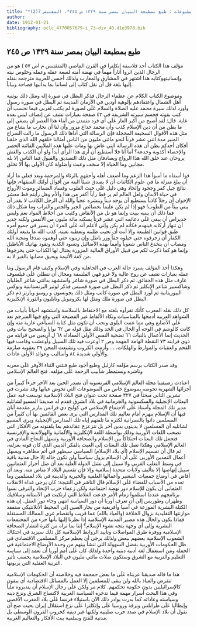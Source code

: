 ```yaml
---
title: "*مخطوطات ومطبوعات : طبع بمطبعة البيان بمصر سنة ١٣٢٩ ص ٢٤٥*. المقتبس 7(2)"
author: 
date: 1912-01-21
bibliography: oclc_4770057679-i_73-div_40.d1e3978.bib
---
```




##  طبع بمطبعة البيان بمصر سنة  ١٣٢٩  ص  ٢٤٥ 


 مؤلف هذا الكتاب  أحد  فلاسفة إنكلترا في القرن الماضي (المتقتبس م اص  ٥٧  ) هو من الرجال الذين اثروا أثاراً مهماً في نهضة أمته لسعة عقله وعمله وخلوص نيته وإنسانيتهوكتابه هذا اشتهر في المشارق والمغارب ولذلك أحسن للعربية مترجمه بنقله إليها بلغة قل أن نقل كتاب إلى لساننا بما يدانيها فصاحة وبياناً. 

 وموضوع الكتاب الكلام عن عظماء الرجال فذكر البطل في صورة إله ومثل ذلك بوثنية أهل الشمال واعتقادهم بإلوهية أودين في الأزمان القديمة ثم البطل في صورة رسول وأورد لذلك سيرة محمد عليه الصلاة والسلام عَلَى لصورة لم يكتب لغربي فيما نحسب أن كتب بقوته فجسم سيرته الشريفة في  ٤٢  صفحة بعبارات تشف عن إنصاف ليس بعده غاية. قال: لقد أصبح من أكبر العار عَلَى أي فرد متمدن من أبناء هذا العصر أن يصغي إلى ما يظن من أن دين الإسلام كذب وأن محمد خداع مزور وآن لنا أن نحارب ما يشاع من مثل هذه الأقوال السخيفة المخجلة فإن الرسالة التي أداها ذلك الرسول ما زالت السراج المنير مدة  اثني  عشر  قرناً لنحو مائتي مليون من الناس أمثالنا خلقهم الله الذي خلقنا أفكان أحدكم يظن أن هذه الرسالة التي عاش بها ومات عليها هذه الملايين الفائتة الحصر والإحصاء أكذوبة وخدعة؟ أما أنا فلا أستطيع أن أرى هذا الرأي أبداً ولو أن الكذب والغش يروحان عند خلق الله هذا الرواج ويصادفان مثل ذلك التصديق والقبول فما الناس إلا بله مجانين وما الحياة إلا سخف وعبث وأضلولة كان الأولى بها ألا تخلق. 

 فوا أسفاه ما أسوأ هذا الزعم وما أضعف أهله وأحقهم بالرثاء والمرحمة وبعد فعلي ما أراد أن يبلغ منزلة ما في علوم الكائنات أن لا يصدق شيئاً البتة من أقوال أولئك السفهاء، فإنها نتائج جيل كفر وجحود وإلحاد وهي دليل عَلَى خبث القلوب وفساد الضمائر وموت الأرواح في حياة الأبدان ولعل العالم لم ير قط رأياً أكفر من هذا وألأم وهل رأيتم قط معشر الإخوان أن رجلاً كاذباً يستطيع أن يوجد ديناً وينشره عجباً والله أن الرجل الكاذب   لا يقدر أن يبني بيتاً من الطوب! فهو إذا لم يكن عليماً بخصائص الجير والجص والتراب وما شكل ذلك فما ذلك أن يبنيه ببيت وإنما هو تل من الأنقاض وكثيب من أخلاط المواد نعم وليس جديراص أن يبقى عَلَى دعائمه  اثني  عشر  قرناً يسكنه  مائة  مليون من الأنفس ولكنه جدير أن تنهار أركانه فينهدم فكأنه لم يكن وإني لأعلم أنه عَلَى المرء أن يسير في جميع أمره طبق قوانين الطبيعة وإلا أبت أن تجيب طلبته وتعطيه بغيته. كذب الله ما يذيعه أولئك الكفار أن زخرفوه حتى خيلوه حقاً وزر باطل وإن زينوه حتى أوهموه صدقاً ومحنة الله ومصاب أن ينخدع الناس شعوباً وأمماً بهذه الأضاليل وتسود الكذبة وتقود بهاتيك الأباطيل وإنما هو كما ذكرت لكم من قبيل الأوراق المالية المزورة يحتال لها الكذاب حتى يخرجوها من كفة الأثيمة ويحيق مصابها بالغير لا به. 

 وهكذا أخذ المؤلف يسرد حالة العرب في الجاهلية وفي الإسلام وكيف قام الرسول وما عمله بعبارات تشف عن روح عالية ولا غزو فهي الفلسفة ومحال أن تنطلي عَلَى فيلسوف عارف مثل هذه الحقائق. ثم ذكر البطل في صورة شاعر واستشهد بدانتي شاعر الطليان وشاكسبير شاعر الإنكليز ثم ذكر البطل في صورة قسيس فذكر لوثير البرنستانتية ونوكس البيوريتانية ثم أورد البطل في صورة كاتب ومثل ذلك بجونسون و  روسو  وبارنز ذم ذكر البطل في صورة ملك ومثل لها بكرومويل ونابليون والثورة الإنكليزية. 

 كل ذلك نقله المعرب كأنك تقرأوه بلغته مع الاحتفاظ بالسلاسة واستشهد أحياناً بأبيات من الشواهد العربية أدمجها بالمناسبات وتكاد الألفاظ غير الفصيحة التي وقع فيها المترجم تعد عَلَى الأصابع وهي مما عمت البلوى ونحب أن تكون مثل كتابة السباعي عارية منه وإن كانت كالوشم في الوجه أو الخال في الخد وذلك مثل قوله ص  ٦٢  نوايا والصحيح نيات وفي الحديث إنما الأعمال بالنيات  ٦٦  تضحية النفس الأولى المفاداة  ٦٨  ل  أربعين  من قرابته من ذوي قرابته  ٧٣  النقطة الهامة المهمة وص  ٢  أوعرت فيه تلك السبيل وأوعشت وقامت فيها القحم والعقبات والموارط والهلكات. . . وأزمت الكروب وتشنعت المحن  ٣٩  بعقوبة صارمة والأولى شديدة  ٨٤  وأساليب وعوائد الأولى عادات. 

 وقد صدر الكتاب برسم مؤَلفه كارليل وطبع أجود طبع فنثني الثناء الأوفر عَلَى معربه وناشره ونستمطر شآبيب الرحمة عَلَى مؤلفه.   فتح العالم الإسلامي 

 اعتادت رصيفتنا مجلة العالم الإسلامي الفرنسوية أن تصدر الحين بعد الآخر جزءاً كبيراً من أجزائها الشهرية تخوصه بموضوع خاص من الموضوعات التي تخوض عبابها وقد نشرت في تشرين الثاني مبحثاً في  ٣٢٧  صفحة تحت عنوان فتح البلاد الإسلامية توسعت فيه عمل البعثات الإنجيلية والسكسونية والجرمانية في بلاد الشرق فقدم له صديقنا المسيو لشاتليه مدير تلك المجلة وأستاذ عَلَى الاجتماع الإسلامي في كوليج دي فرانس بباريز مقدمة أبان فيها أن الإسلام ينهزم أمام تعاليم تلك المدارس التي يرى بعض القائمين بها أن كثيراً من المسلمين دانوا بالنصرانية لكثرة ما تلقنهم إياه تلك المدارس الإنجيلية ويرى المسيو لشاتليه أن المسلمين لا يدينون بدين آخر بل تتزعزع عقائدهم بما يلقنونه من الأفكار التي تصحب اللغات الأوربية وذلك بواسطة اللغة الإنكليزية والألمانية والهولاندية والإفرنسية فتجعل تلك البعثات احتكاكاًَ بين الإسلام والصحافة الأوربية وتسهل النجاح المادي في العالم الإسلامي وهكذا تصل تلك البعثات إلى العبث بالفكر الديني الذي كان قوته بعزلته. ثم قال أن تقسيم الإسلام (أي بلاد الإسلام) السياسي سيظهر في أتم مظاهره ويسهل أعمال التمدين الأوربي عَلَى أن الإسلام يزول سياسياً ولن تكون حاله إلا حال مدنية باقية في وسط التغلب الغربي ولا سبيل إلى نشل الدولة العلية بعد أن ضل أحرار العثمانيين سبيل إنهاضها إلا بتأليف ولايات متحدة إسلامية وإلا فإن تقسيم البلاد لا مناص منه. وبعد أن أفاض في أوضاع جمعيات التبشير وأعمالها العلمية والخيرية والدينية في بلاد لمسلمين وما تعده من الأسباب للقضاء عَلَى الإسلام قال الناشر في النتيجة: كان يرجى غداة الانقلاب العثماني أن يكون للإسلام دور نهضة اجتماعية ولكن زعماء حزب الإتحاد والترقي نسوا برنامجهم عندما استلموا زمام الأمر فدعت الغلاط التي ارتكبت في الآستانة وسلافيك وطهران وطوريس إلى أن تعرف أوربا أن دور السياسة انتهى وجاء دور العمل. إن هذه الكتلة البشرية الموزعة في آسيا وأفريقية من بحار الصين إلى المحيط الأتلانتيكي ستفقد موازنتها التقليدية بزوال الخلافة (والعياذ بالله) عما قريب وانقصام عرى الممالك المستقلة فماذا يكون والحال هذه مصير المدنية الإسلامية إذا نظرنا إليها بأنها جزء من المجتمعات البشرية وإلى أي وجهة يتجه نشوء الإسلام؟ إننا بما نراه من كثرة انتشار   الصحافة الإسلامية ووفرة طرق المواصلات وتأييد الروابط الإسلامية كل ذلك سيزيد في احتكاك الشعوب الإسلامية بعضهم ببعض ولذلك يرجى أن يعظم مركز المسلمين الاقتصادي في ظل الحكومات الأوربية بفضل السهولة التي تنشأ بينهم من وحدة الأوضاع الاجتماعية في الجملة ومن استعمال لغة أدبية دينية واحدة ولذلك كان عَلَى أمم أوربا أن تعمد إلى سياسة التعليم والتربية مع الشرق وستكون صلات مائتي مليون في البلاد الإسلامية بحسب تأثير التربية العقلية التي يربونها. 

 هذا ما قاله صديقنا عربناه عَلَى ما بعض جمجمة فيه وخلاصته أن الحكومات الإسلامية تنقرض والعياذ بالله ولن يبقى للمسلمين إلا العمل بالمسائل الاقتصادية أي يبقون كالإسرائيليين بدون حكومة تحكمهم. كلام مر ولكن عَلَى رجال الإسلام أن يتدبروه ملياً وفي هذا البحث أسرار مهمة فيما تدخره السياسة الغربية لاكتساح الشرق ونزع دينه وسياسته وعاداته كما بدرت بوادر ذلك الآن باستيلاء فرنسا عَلَى بلاد المغرب الأقصى وإيطاليا عَلَى طرابلس وبرقة وروسيا عَلَى وإنكلترا عَلَى نزع استقلال إيران بحيث صح أن نقول أن بلاد الإسلام في صدد حرب صليبية ولكنها غير دينية كحروب القرون الوسطى بل مدنية للفتح وسلمية ببث الأفكار والتعاليم الغربية. 
